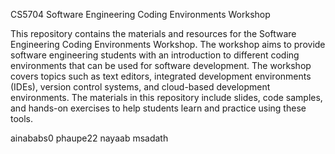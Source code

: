 CS5704 Software Engineering Coding Environments Workshop

This repository contains the materials and resources for the Software Engineering Coding Environments Workshop. The workshop aims to provide software engineering students with an introduction to different coding environments that can be used for software development. The workshop covers topics such as text editors, integrated development environments (IDEs), version control systems, and cloud-based development environments. The materials in this repository include slides, code samples, and hands-on exercises to help students learn and practice using these tools.

ainababs0
phaupe22
nayaab
msadath